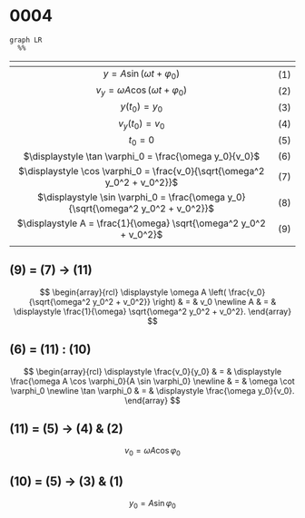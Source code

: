 # 0004
```mermaid
graph LR
  %%
```

<span></span>|<span></span>
:-: | :-:
$y = A \sin (\omega t + \varphi_0)$ | $(1)$
$v_y = \omega A \cos (\omega t + \varphi_0)$ | $(2)$
$y(t_0) = y_0$ | $(3)$
$v_y(t_0) = v_0$ | $(4)$
$t_0 = 0$ | $(5)$
$\displaystyle \tan \varphi_0 = \frac{\omega y_0}{v_0}$ | $(6)$
$\displaystyle \cos \varphi_0 = \frac{v_0}{\sqrt{\omega^2 y_0^2 + v_0^2}}$ | $(7)$
$\displaystyle \sin \varphi_0 = \frac{\omega y_0}{\sqrt{\omega^2 y_0^2 + v_0^2}}$ | $(8)$
$\displaystyle A = \frac{1}{\omega} \sqrt{\omega^2 y_0^2 + v_0^2}$ | $(9)$
<span></span>|<span></span>


## (9) = (7) &rightarrow; (11)
$$
\begin{array}{rcl}
\displaystyle \omega A \left( \frac{v_0}{\sqrt{\omega^2 y_0^2 + v_0^2}} \right) & = & v_0 \newline
A & = & \displaystyle \frac{1}{\omega} \sqrt{\omega^2 y_0^2 + v_0^2}.
\end{array}
$$


## (6) = (11) : (10)
$$
\begin{array}{rcl}
\displaystyle \frac{v_0}{y_0} & = & \displaystyle \frac{\omega A \cos \varphi_0}{A \sin \varphi_0} \newline
& = & \omega \cot \varphi_0 \newline
\tan \varphi_0 & = & \displaystyle \frac{\omega y_0}{v_0}.
\end{array}
$$


## (11) = (5) &rightarrow; (4) & (2)
$$
v_0 = \omega A \cos \varphi_0
$$


## (10) = (5) &rightarrow; (3) & (1)
$$
y_0 = A \sin \varphi_0
$$


